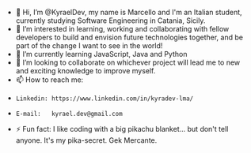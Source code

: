- 👋 Hi, I’m @KyraelDev, my name is Marcello and I'm an Italian student, currently studying Software Engineering in Catania, Sicily.
- 👀 I’m interested in learning, working and collaborating with fellow developers to build and envision future technologies together, and be part of the change I want to see in the world!
- 🌱 I’m currently learning JavaScript, Java and Python
- 💞️ I’m looking to collaborate on whichever project will lead me to new and exciting knowledge to improve myself.
- 📫 How to reach me:
-     Linkedin: https://www.linkedin.com/in/kyradev-lma/
-     E-mail:   kyrael.dev@gmail.com
- ⚡ Fun fact: I like coding with a big pikachu blanket... but don't tell anyone. It's my pika-secret. Gek Mercante.
